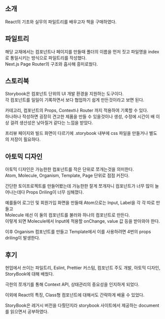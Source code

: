 ## 소개

React의 기초와 실무의 파일트리를 배우고자 책을 구매하였다.

## 파일트리

해당 교재에서는 컴포넌트나 페이지를 만들때 폴더의 이름을 먼저 짓고 파일명을 index로 통일시키는 방식으로 파일트리를 작성했다.  
Next.js Page Router의 구조와 흡사해 흥미로웠다.

## 스토리북

Storybook은 컴포넌트 단위의 UI 개발 환경을 지원하는 도구이다.  
각 컴포넌트를 일일이 기록하면서 보다 협업하기 쉽게 만든것이라고 보면 된다.

카테고리, 컴포넌트의 Props, Context나 Router 까지 적용하여 기록할 수 있다.  
하나하나 작성하면 굉장히 견고한 제품을 만들 수 있을것이나 생성, 수정에 시간이 배 이상 걸려 생산성은 낮아질거 같다는 느낌을 받았다.

프리뷰 페이지와 빌드 화면이 다르기에 .storybook 내부에 css 파일을 만들거나 별도의 저장이 필요하다.

## 아토믹 디자인

아토믹 디자인은 가능한한 컴포넌트를 작은 단위로 쪼개는것을 의미한다.  
Atom, Molecule, Organism, Template, Page 단위로 점점 커진다.

간단한 토이프로젝트를 만들어봤는데 가능한한 잘게 쪼개자니 컴포넌트가 너무 많이 늘어나는데다 Props Driling이 너무 심해졌다.

예를들어 로그인 및 회원가입 화면을 만들때 Atom으로는 Input, Label을 각 각 따로 만들고  
Molecule 에선 이 둘의 컴포넌트를 불러와 하나의 컴포넌트로 만든다.  
이렇게 되면 Molecule에서 Input에 적용할 onChange, value 값 등을 받아와야 한다.

이후 Organism 컴포넌트를 만들고 Template에서 이를 사용하려면 4번의 props driling이 발생한다.

## 후기

현업에서 쓰이는 파일트리, Eslint, Prettier 커스텀, 컴포넌트 주도 개발, 아토믹 디자인, StoryBook에 대해 배웠다.

극한의 쪼개기를 통해 Context API, 상태관리의 중요성을 인지하게 되었다.

이외에 React의 특징, Class형 컴포넌트에 대해서도 간략하게 배울 수 있었다.

StoryBook은 레거시 버전을 다뤘던지라 storybook 사이트에서 제공하는 document를 읽으면서 공부하였다.
